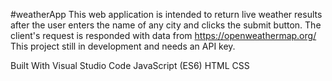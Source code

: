 #weatherApp
This web application is intended to return live weather results after the user enters the name of any city and clicks the submit button. The client's request is responded with data from https://openweathermap.org/ This project still in development and needs an API key. 

Built With
Visual Studio Code 
JavaScript (ES6) 
HTML
CSS

